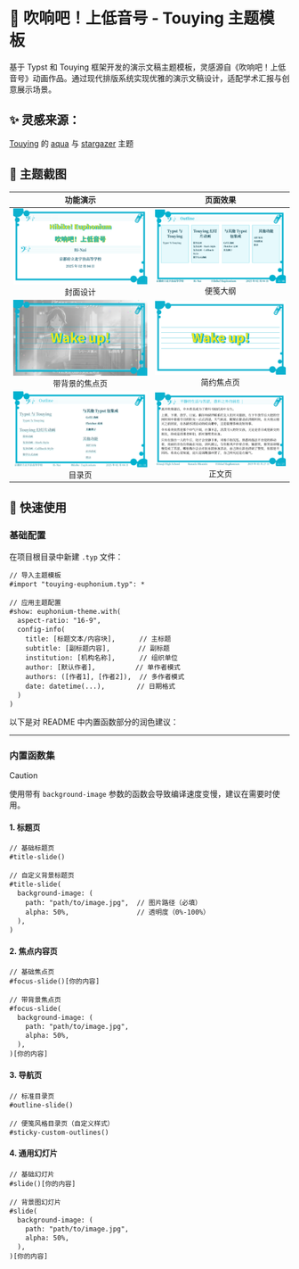 # 🎺 吹响吧！上低音号 - Touying 主题模板

基于 Typst 和 Touying 框架开发的演示文稿主题模板，灵感源自《吹响吧！上低音号》动画作品。通过现代排版系统实现优雅的演示文稿设计，适配学术汇报与创意展示场景。

## ✨ 灵感来源：  
[Touying](https://touying-typ.github.io/) 的 [aqua](https://touying-typ.github.io/zh/docs/themes/aqua/) 与 [stargazer](https://touying-typ.github.io/zh/docs/themes/stargazer/) 主题

## 📸 主题截图

|                                   功能演示                                   |                       页面效果                        |
| :--------------------------------------------------------------------------: | :---------------------------------------------------: |
|                 ![封面设计](./docs/imgs/cover.png) 封面设计                  | ![便笺大纲](./docs/imgs/sticky-outlines.png) 便笺大纲 |
| ![带背景的焦点页](./docs/imgs/focus-page-with-background.png) 带背景的焦点页 | ![简约焦点页](./docs/imgs/focus-page.png) 简约焦点页  |
|                  ![目录页](./docs/imgs/contents.png) 目录页                  |      ![正文页](./docs/imgs/body-page.png) 正文页      |

## 🚀 快速使用

### 基础配置
在项目根目录中新建 `.typ` 文件：

```typst
// 导入主题模板
#import "touying-euphonium.typ": *

// 应用主题配置
#show: euphonium-theme.with(
  aspect-ratio: "16-9",
  config-info(
    title: [标题文本/内容块],      // 主标题
    subtitle: [副标题内容],       // 副标题
    institution: [机构名称],      // 组织单位
    author: [默认作者],          // 单作者模式
    authors: ([作者1], [作者2]),  // 多作者模式
    date: datetime(...),        // 日期格式
  )
)
```

以下是对 README 中内置函数部分的润色建议：

---

### 内置函数集

>[!CAUTION]
>使用带有 `background-image` 参数的函数会导致编译速度变慢，建议在需要时使用。

#### 1. 标题页
```typst
// 基础标题页
#title-slide()

// 自定义背景标题页
#title-slide(
  background-image: (
    path: "path/to/image.jpg",  // 图片路径（必填）
    alpha: 50%,                 // 透明度（0%-100%）
  ),
)
```

#### 2. 焦点内容页
```typst
// 基础焦点页
#focus-slide()[你的内容]

// 带背景焦点页
#focus-slide(
  background-image: (
    path: "path/to/image.jpg",
    alpha: 50%,
  ),
)[你的内容]
```

#### 3. 导航页
```typst
// 标准目录页
#outline-slide()

// 便笺风格目录页（自定义样式）
#sticky-custom-outlines()
```

#### 4. 通用幻灯片
```typst
// 基础幻灯片
#slide()[你的内容]

// 背景图幻灯片
#slide(
  background-image: (
    path: "path/to/image.jpg",
    alpha: 50%,
  ),
)[你的内容]
```

